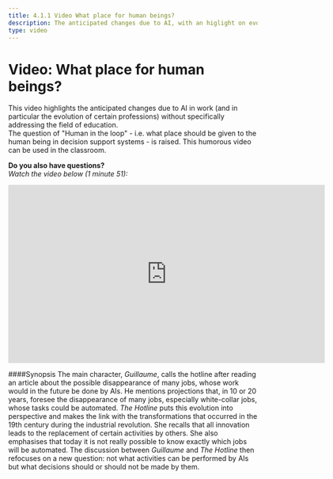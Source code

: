 ```yaml
---
title: 4.1.1 Video What place for human beings?
description: The anticipated changes due to AI, with an higlight on evolution of work market 
type: video
---
```

# Video: What place for human beings?

This video highlights the anticipated changes due to AI in work (and in particular the evolution of certain professions) without specifically addressing the field of education.  
The question of "Human in the loop" - i.e. what place should be given to the human being in decision support systems - is raised.
This humorous video can be used in the classroom.  

**Do you also have questions?**  
_Watch the video below (1 minute 51):_

<center><iframe width="640" height="360" src="https://www.youtube.com/embed/CpS2_IsY2EI?rel=0&showinfo=0&cc_load_policy=1&hl=en&modestbranding=1" frameborder="0" allowfullscreen></iframe></center>

####Synopsis
The main character, _Guillaume_, calls the hotline after reading an article about the possible disappearance of many jobs, whose work would in the future be done by AIs. He mentions projections that, in 10 or 20 years, foresee the disappearance of many jobs, especially white-collar jobs, whose tasks could be automated. _The Hotline_ puts this evolution into perspective and makes the link with the transformations that occurred in the 19th century during the industrial revolution. She recalls that all innovation leads to the replacement of certain activities by others. She also emphasises that today it is not really possible to know exactly which jobs will be automated.
The discussion between _Guillaume_ and _The Hotline_ then refocuses on a new question: not what activities can be performed by AIs but what decisions should or should not be made by them. 
